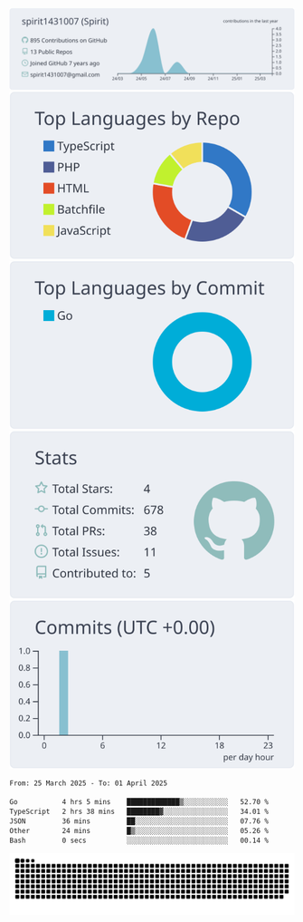 [![](https://raw.githubusercontent.com/spirit1431007/spirit1431007/master/profile-summary-card-output/nord_bright/0-profile-details.svg)](https://git.io/spiritx)
[![](https://raw.githubusercontent.com/spirit1431007/spirit1431007/master/profile-summary-card-output/nord_bright/1-repos-per-language.svg)](https://git.io/spiritx) [![](https://raw.githubusercontent.com/spirit1431007/spirit1431007/master/profile-summary-card-output/nord_bright/2-most-commit-language.svg)](https://git.io/spiritx)
[![](https://raw.githubusercontent.com/spirit1431007/spirit1431007/master/profile-summary-card-output/nord_bright/3-stats.svg)](https://git.io/spiritx) [![](https://raw.githubusercontent.com/spirit1431007/spirit1431007/master/profile-summary-card-output/nord_bright/4-productive-time.svg)](https://git.io/spiritx)

<!--START_SECTION:waka-->

```txt
From: 25 March 2025 - To: 01 April 2025

Go           4 hrs 5 mins    █████████████▒░░░░░░░░░░░   52.70 %
TypeScript   2 hrs 38 mins   ████████▓░░░░░░░░░░░░░░░░   34.01 %
JSON         36 mins         ██░░░░░░░░░░░░░░░░░░░░░░░   07.76 %
Other        24 mins         █▒░░░░░░░░░░░░░░░░░░░░░░░   05.26 %
Bash         0 secs          ░░░░░░░░░░░░░░░░░░░░░░░░░   00.14 %
```

<!--END_SECTION:waka-->

![contribution](https://github.com/spirit1431007/spirit1431007/blob/output/github-contribution-grid-snake.svg)
